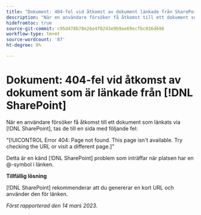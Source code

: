 ```yaml
---
title: "Dokument: 404-fel vid åtkomst av dokument länkade från SharePoint"
description: "När en användare försöker få åtkomst till ett dokument som är länkat via SharePoint, dirigeras de till en sida med ett 404-fel."
hidefromtoc: true
source-git-commit: c95d478b78e26e4f0243e9b9ae69ecfbc016d696
workflow-type: tm+mt
source-wordcount: '87'
ht-degree: 0%

---
```



# Dokument: 404-fel vid åtkomst av dokument som är länkade från [!DNL SharePoint]

<!--This issue is on the WF and WFP TOCs-->

När en användare försöker få åtkomst till ett dokument som länkats via [!DNL SharePoint], tas de till en sida med följande fel:

&quot;[!UICONTROL Error 404: Page not found. This page isn't available. Try checking the URL or visit a different page.]&quot;

Detta är en känd [!DNL SharePoint] problem som inträffar när platsen har en @-symbol i länken.

**Tillfällig lösning**

[!DNL SharePoint] rekommenderar att du genererar en kort URL och använder den för länken.

_Först rapporterad den 14 mars 2023._

